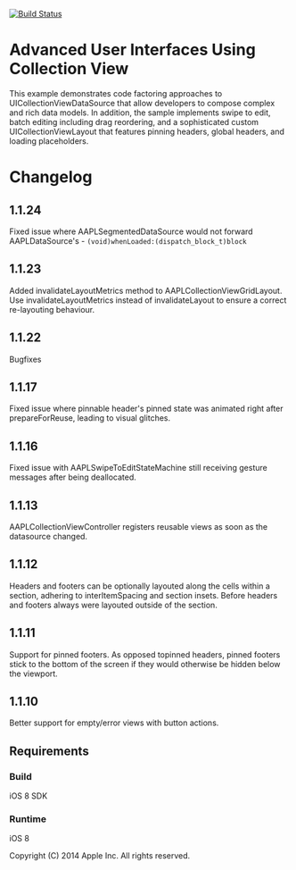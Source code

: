 [![Build Status](https://travis-ci.org/Empora/AAPLAdvancedCollectionView.svg?branch=feature%2FFFX-1210-sticky-footer)](https://travis-ci.org/Empora/AAPLAdvancedCollectionView)
 
# Advanced User Interfaces Using Collection View

This example demonstrates code factoring approaches to UICollectionViewDataSource that allow developers to compose complex and rich data models. In addition, the sample implements swipe to edit, batch editing including drag reordering, and a sophisticated custom UICollectionViewLayout that features pinning headers, global headers, and loading placeholders.

# Changelog
## 1.1.24
 Fixed issue where AAPLSegmentedDataSource would not forward AAPLDataSource's - ````(void)whenLoaded:(dispatch_block_t)block````

## 1.1.23
 Added invalidateLayoutMetrics method to AAPLCollectionViewGridLayout. Use invalidateLayoutMetrics instead of invalidateLayout to ensure a correct re-layouting behaviour.

## 1.1.22
 Bugfixes

## 1.1.17
 Fixed issue where pinnable header's pinned state was animated right after prepareForReuse, leading to visual glitches.

## 1.1.16
 Fixed issue with AAPLSwipeToEditStateMachine still receiving gesture messages after being deallocated.

## 1.1.13
AAPLCollectionViewController registers reusable views as soon as the datasource changed.

## 1.1.12
Headers and footers can be optionally layouted along the cells within a section, adhering to interItemSpacing and section insets. Before headers and footers always were layouted outside of the section.

## 1.1.11
Support for pinned footers. As opposed topinned headers, pinned footers stick to the bottom of the screen if they would otherwise be hidden below the viewport.
 
## 1.1.10
Better support for empty/error views with button actions.

## Requirements

### Build

iOS 8 SDK

### Runtime

iOS 8

Copyright (C) 2014 Apple Inc. All rights reserved.

